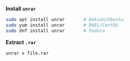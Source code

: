 
**Install `unrar`**

```bash
sudo apt install unrar       # Debian/Ubuntu
sudo yum install unrar       # RHEL/CentOS
sudo dnf install unrar       # Fedora
```

**Extract `.rar`**

```bash
unrar x file.rar
```
